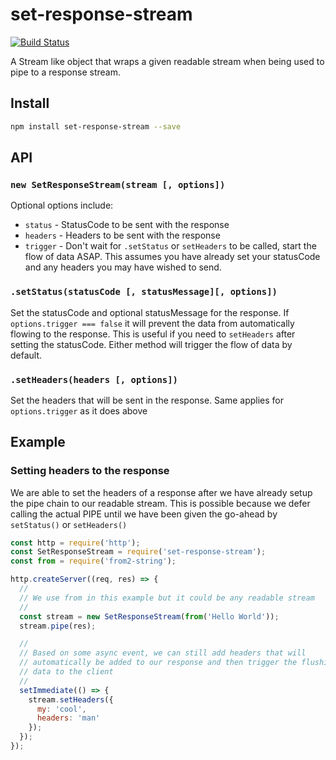 # set-response-stream
[![Build
Status](https://travis-ci.org/jcrugzz/set-response-stream.svg?branch=master)](https://travis-ci.org/jcrugzz/set-response-stream)

A Stream like object that wraps a given readable stream when being used to pipe
to a response stream.


## Install
```sh
npm install set-response-stream --save
```

## API

### `new SetResponseStream(stream [, options])`

Optional options include:
  - `status` - StatusCode to be sent with the response
  - `headers` - Headers to be sent with the response
  - `trigger` - Don't wait for `.setStatus` or `setHeaders` to be called, start
    the flow of data ASAP. This assumes you have already set your statusCode and
    any headers you may have wished to send.


### `.setStatus(statusCode [, statusMessage][, options])`

Set the statusCode and optional statusMessage for the response. If
`options.trigger === false` it will prevent the data from automatically flowing
to the response. This is useful if you need to `setHeaders` after setting the
statusCode. Either method will trigger the flow of data by default.

### `.setHeaders(headers [, options])`

Set the headers that will be sent in the response. Same applies for
`options.trigger` as it does above

## Example

### Setting headers to the response

We are able to set the headers of a response after we have already setup the
pipe chain to our readable stream. This is possible because we defer calling the
actual PIPE until we have been given the go-ahead by `setStatus()` or
`setHeaders()`

```js
const http = require('http');
const SetResponseStream = require('set-response-stream');
const from = require('from2-string');

http.createServer((req, res) => {
  //
  // We use from in this example but it could be any readable stream
  //
  const stream = new SetResponseStream(from('Hello World'));
  stream.pipe(res);

  //
  // Based on some async event, we can still add headers that will
  // automatically be added to our response and then trigger the flushing of the
  // data to the client
  //
  setImmediate(() => {
    stream.setHeaders({
      my: 'cool',
      headers: 'man'
    });
  });
});

```
